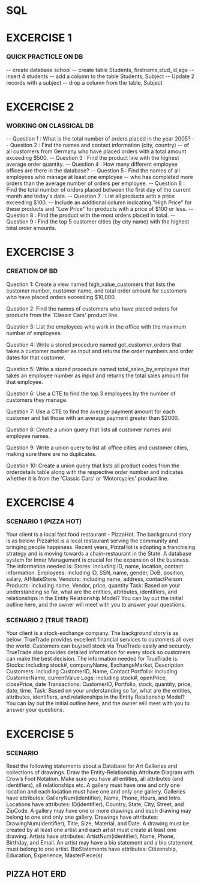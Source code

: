 # SQL

# EXCERCISE 1

### QUICK PRACTICLE ON DB
-- create database school
-- create table Students, firstname,stud_id,age
-- insert 4 students
-- add a column to the table Students, Subject
-- Update 2 records with a subject
-- drop a column from the table, Subject

# EXCERCISE 2
### WORKING ON CLASSICAL DB
-- Question 1 : What is the total number of orders placed in the year 2005?
-- Question 2 : Find the names and contact information (city, country)
-- of all customers from Germany who have placed orders with a total amount exceeding $500.
-- Question 3 : Find the product line with the highest average order quantity.
-- Question 4 : How many different employee offices are there in the database?
-- Question 5 : Find the names of all employees who manage at least one employee
-- who has completed more orders than the average number of orders per employee.
-- Question 6 : Find the total number of orders placed between the first day of the current month and today's date.
-- Question 7 : List all products with a price exceeding $100.
-- Include an additional column indicating "High Price" for these products and "Low Price" for products with a price of $100 or less.
-- Question 8 : Find the product with the most orders placed in total.
-- Question 9 : Find the top 5 customer cities (by city name) with the highest total order amounts.

# EXCERCISE 3
### CREATION OF BD
Question 1: Create a view named high_value_customers that lists the customer number, customer name, and total order amount for customers who have placed orders exceeding $10,000.

Question 2: Find the names of customers who have placed orders for products from the 'Classic Cars' product line.

Question 3: List the employees who work in the office with the maximum number of employees.

Question 4: Write a stored procedure named get_customer_orders that takes a customer number as input and returns the order numbers and order dates for that customer.

Question 5: Write a stored procedure named total_sales_by_employee that takes an employee number as input and returns the total sales amount for that employee.

Question 6: Use a CTE to find the top 3 employees by the number of customers they manage.

Question 7: Use a CTE to find the average payment amount for each customer and list those with an average payment greater than $2000.

Question 8: Create a union query that lists all customer names and employee names.

Question 9: Write a union query to list all office cities and customer cities, making sure there are no duplicates.

Question 10: Create a union query that lists all product codes from the orderdetails table along with the respective order number and indicates whether it is from the 'Classic Cars' or 'Motorcycles' product line.

# EXCERCISE 4
### SCENARIO 1 (PIZZA HOT)
Your client is a local fast food restaurant - PizzaHot. The background story is as below:
PizzaHot is a local restaurant serving the community and bringing people happiness. Recent years, PizzaHot is adopting a franchising strategy and is moving towards a chain-restaurant in the State. A database system for Inner Management is crucial for the expansion of the business.
The information needed is:
Stores: including ID, name, location, contact information.
Employees: including ID, SSN, name, gender, DoB, position, salary, AffiliateStore.
Vendors: including name, address, contactPerson
Products: including name, Vendor, price, quantity
Task:
Based on your understanding so far, what are the entities, attributes, identifiers, and relationships in the Entity Relationship Model? You can lay out the initial outline here, and the owner will meet with you to answer your questions.

### SCENARIO 2 (TRUE TRADE)
Your client is a stock-exchange company. The background story is as below:
TrueTrade provides excellent financial services to customers all over the world. Customers can buy/sell stock via TrueTrade easily and securely. TrueTrade also provides detailed information for every stock so customers can make the best decision.
The information needed for TrueTrade is:
Stocks: including stock#, companyName, ExchangeMarket, Description
Customers: including CustomerID, Name, Contact
Portfolio: including CustomerName, currentValue
Logs: including stock#, openPrice, closePrice, date
Transactions: CustomerID, Portfolio, stock, quantity, price, date, time.
Task:
Based on your understanding so far, what are the entities, attributes, identifiers, and relationships in the Entity Relationship Model? You can lay out the initial outline here, and the owner will meet with you to answer your questions.

# EXCERCISE 5
### SCENARIO
Read the following statements about a Database for Art Galleries and collections of drawings. Draw the Entity-Relationship Attribute Diagram with Crow’s Foot Notation. Make sure you have all entities, all attributes (and identifiers), all relationships etc.
A gallery must have one and only one location and each location must have one and only one gallery.
Galleries have attributes: GalleryNum(identifier), Name, Phone, Hours, and Intro.
Locations have attributes: ID(identifier), Country, State, City, Street, and ZipCode.
A gallery may have one or more drawings and each drawing may belong to one and only one gallery.
Drawings have attributes: DrawingNum(identifier), Title, Size, Material, and Date.
A drawing must be created by at least one artist and each artist must create at least one drawing.
Artists have attributes: ArtistNum(identifier), Name, Phone, Birthday, and Email.
An artist may have a bio statement and a bio statement must belong to one artist.
BioStatements have attributes: Citizenship, Education, Experience, MasterPiece(s)


## PIZZA HOT ERD



